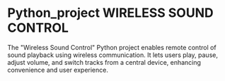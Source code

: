# Python_project WIRELESS SOUND CONTROL

The "Wireless Sound Control" Python project enables remote control of sound playback using wireless communication.
It lets users play, pause, adjust volume, and switch tracks from a central device, enhancing convenience and user experience.
